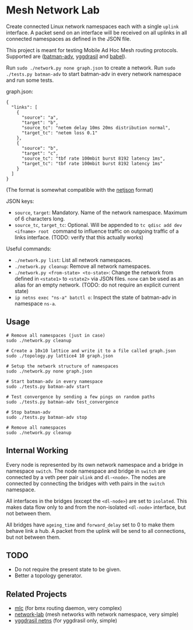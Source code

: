 # Mesh Network Lab

Create connected Linux network namespaces each with a single `uplink` interface.
A packet send on an interface will be received on all uplinks in all connected namespaces as defined in the JSON file.

This project is meant for testing Mobile Ad Hoc Mesh routing protocols. Supported are ([batman-adv](https://www.open-mesh.org/projects/open-mesh/wiki), [yggdrasil](https://github.com/yggdrasil-network) and [babel](https://www.irif.fr/~jch/software/babel/)).

Run `sudo ./network.py none graph.json` to create a network.
Run `sudo ./tests.py batman-adv` to start batman-adv in every network namespace and run some tests.

graph.json:
```
{
  "links": [
    {
      "source": "a",
      "target": "b",
      "source_tc": "netem delay 10ms 20ms distribution normal",
      "target_tc": "netem loss 0.1"
    },
    {
      "source": "b",
      "target": "c",
      "source_tc": "tbf rate 100mbit burst 8192 latency 1ms",
      "target_tc": "tbf rate 100mbit burst 8192 latency 1ms"
    }
  ]
}
```
(The format is somewhat compatible with the [netjson](http://netjson.org/) format)

JSON keys:

- `source`, `target`: Mandatory. Name of the network namespace. Maximum of 6 characters long.
- `source_tc`, `target_tc`: Optional. Will be appended to `tc qdisc add dev <ifname> root ` command to influence traffic on outgoing traffic of a links interface. (TODO: verify that this actually works)


Useful commands:

- `./network.py list`: List all network namespaces.
- `./network.py cleanup`: Remove all network namespaces.
- `./network.py <from-state> <to-state>`: Change the network from defined in `<state1>` to `<state2>` via JSON files. `none` can be used as an alias for an empty network. (TODO: do not require an explicit current state)
- `ip netns exec "ns-a" batctl o`: Inspect the state of batman-adv in namespace `ns-a`.

## Usage

```
# Remove all namespaces (just in case)
sudo ./network.py cleanup

# Create a 10x10 lattice and write it to a file called graph.json
sudo ./topology.py lattice4 10 graph.json

# Setup the network structure of namespaces
sudo ./network.py none graph.json

# Start batman-adv in every namespace
sudo ./tests.py batman-adv start

# Test convergence by sending a few pings on random paths
sudo ./tests.py batman-adv test_convergence

# Stop batman-adv
sudo ./tests.py batman-adv stop

# Remove all namespaces
sudo ./network.py cleanup
```

## Internal Working

Every node is represented by its own network namespace and a bridge in namespace `switch`. The node namespace and bridge in `switch` are connected by a veth peer pair `ulink` and `dl-<node>`.  The nodes are connected by connecting the bridges with veth pairs in the `switch` namespace.

All interfaces in the bridges (except the `<dl-node>`) are set to `isolated`. This makes data flow only to and from the non-isolated `<dl-node>` interface, but not between them.

All bridges have `ageing_time` and `forward_delay` set to 0 to make them behave link a hub. A packet from the uplink will be send to all connections, but not between them.

## TODO

- Do not require the present state to be given.
- Better a topology generator.

## Related Projects

- [mlc](https://github.com/axn/mlc) (for bmx routing daemon, very complex)
- [network-lab](https://github.com/sudomesh/network-lab) (mesh networks with network namespace, very simple)
- [yggdrasil netns](https://github.com/yggdrasil-network/yggdrasil-go/blob/master/misc/run-schannel-netns) (for yggdrasil only, simple)
